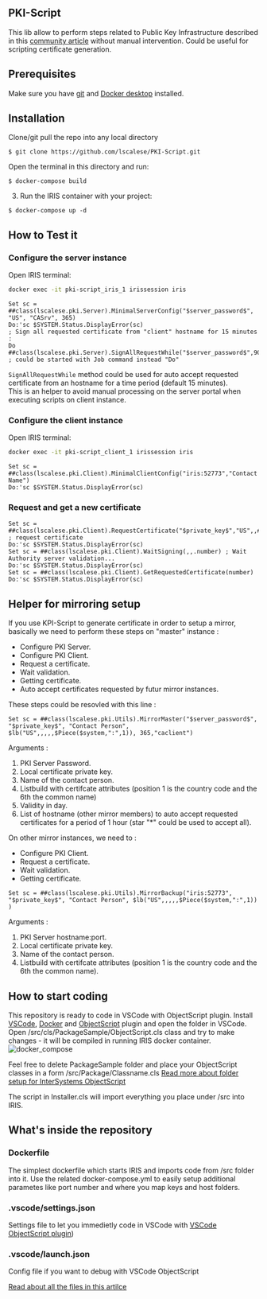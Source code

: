 ## PKI-Script

This lib allow to perform steps related to Public Key Infrastructure described in this [community article](https://community.intersystems.com/post/creating-ssl-enabled-mirror-intersystems-iris-using-public-key-infrastructure-pki) without manual intervention.  Could be useful for scripting certificate generation.  



## Prerequisites
Make sure you have [git](https://git-scm.com/book/en/v2/Getting-Started-Installing-Git) and [Docker desktop](https://www.docker.com/products/docker-desktop) installed.

## Installation 

Clone/git pull the repo into any local directory

```
$ git clone https://github.com/lscalese/PKI-Script.git
```

Open the terminal in this directory and run:

```
$ docker-compose build
```

3. Run the IRIS container with your project:

```
$ docker-compose up -d
```

## How to Test it

### Configure the server instance

Open IRIS terminal:

```bash
docker exec -it pki-script_iris_1 irissession iris
```

```Objectscript
Set sc = ##class(lscalese.pki.Server).MinimalServerConfig("$server_password$", "US", "CASrv", 365)
Do:'sc $SYSTEM.Status.DisplayError(sc)
; Sign all requested certificate from "client" hostname for 15 minutes : 
Do ##class(lscalese.pki.Server).SignAllRequestWhile("$server_password$",900,"caclient") ; could be started with Job command instead "Do"
```

`SignAllRequestWhile` method could be used for auto accept requested certificate from an hostname for a time period (default 15 minutes).  
This is an helper to avoid manual processing on the server portal when executing scripts on client instance.


### Configure the client instance

Open IRIS terminal:

```bash
docker exec -it pki-script_client_1 irissession iris
```

```Objectscript
Set sc = ##class(lscalese.pki.Client).MinimalClientConfig("iris:52773","Contact Name")
Do:'sc $SYSTEM.Status.DisplayError(sc)
```

### Request and get a new certificate

```Objectscript
Set sc = ##class(lscalese.pki.Client).RequestCertificate("$private_key$","US",,##class(lscalese.pki.Client).GenerateFilename()) ; request certificate
Do:'sc $SYSTEM.Status.DisplayError(sc)
Set sc = ##class(lscalese.pki.Client).WaitSigning(,,.number) ; Wait Authority server validation...
Do:'sc $SYSTEM.Status.DisplayError(sc)
Set sc = ##class(lscalese.pki.Client).GetRequestedCertificate(number)
Do:'sc $SYSTEM.Status.DisplayError(sc)
```


## Helper for mirroring setup

If you use KPI-Script to generate certificate in order to setup a mirror, basically we need to perform these steps on "master" instance :

 * Configure PKI Server.  
 * Configure PKI Client.  
 * Request a certificate.  
 * Wait validation.  
 * Getting certificate.  
 * Auto accept certificates requested by futur mirror instances.  

These steps could be resovled with this line : 
 
```Objectscript
Set sc = ##class(lscalese.pki.Utils).MirrorMaster("$server_password$", "$private_key$", "Contact Person", $lb("US",,,,,$Piece($system,":",1)), 365,"caclient")
```

Arguments : 
 1. PKI Server Password.
 2. Local certificate private key.  
 3. Name of the contact person.
 4. Listbuild with certifcate attributes (position 1 is the country code and the 6th the common name)
 5. Validity in day.
 6. List of hostname (other mirror members) to auto accept requested certificates for a period of 1 hour (star "*" could be used to accept all).

On other mirror instances, we need to : 

 * Configure PKI Client.  
 * Request a certificate.  
 * Wait validation.  
 * Getting certificate.  

```Objectscript
Set sc = ##class(lscalese.pki.Utils).MirrorBackup("iris:52773", "$private_key$", "Contact Person", $lb("US",,,,,$Piece($system,":",1)) )
```

Arguments : 
 1. PKI Server hostname:port.
 2. Local certificate private key.  
 3. Name of the contact person.
 4. Listbuild with certifcate attributes (position 1 is the country code and the 6th the common name).  

## How to start coding
This repository is ready to code in VSCode with ObjectScript plugin.
Install [VSCode](https://code.visualstudio.com/), [Docker](https://marketplace.visualstudio.com/items?itemName=ms-azuretools.vscode-docker) and [ObjectScript](https://marketplace.visualstudio.com/items?itemName=daimor.vscode-objectscript) plugin and open the folder in VSCode.
Open /src/cls/PackageSample/ObjectScript.cls class and try to make changes - it will be compiled in running IRIS docker container.
![docker_compose](https://user-images.githubusercontent.com/2781759/76656929-0f2e5700-6547-11ea-9cc9-486a5641c51d.gif)

Feel free to delete PackageSample folder and place your ObjectScript classes in a form
/src/Package/Classname.cls
[Read more about folder setup for InterSystems ObjectScript](https://community.intersystems.com/post/simplified-objectscript-source-folder-structure-package-manager)

The script in Installer.cls will import everything you place under /src into IRIS.


## What's inside the repository

### Dockerfile

The simplest dockerfile which starts IRIS and imports code from /src folder into it.
Use the related docker-compose.yml to easily setup additional parametes like port number and where you map keys and host folders.


### .vscode/settings.json

Settings file to let you immedietly code in VSCode with [VSCode ObjectScript plugin](https://marketplace.visualstudio.com/items?itemName=daimor.vscode-objectscript))

### .vscode/launch.json
Config file if you want to debug with VSCode ObjectScript

[Read about all the files in this artilce](https://community.intersystems.com/post/dockerfile-and-friends-or-how-run-and-collaborate-objectscript-projects-intersystems-iris)
